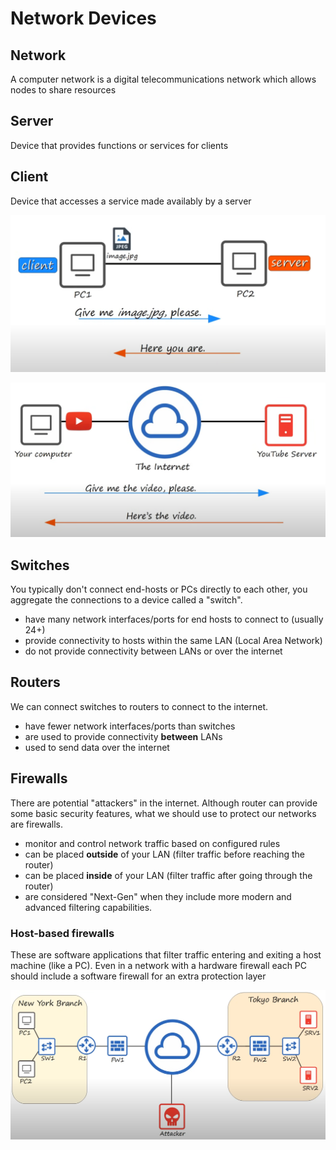 # Network Devices

## Network
A computer network is a digital telecommunications network which allows nodes to share resources

## Server
Device that provides functions or services for clients

## Client
Device that accesses a service made availably by a server

![](../../docs/client_sv_1.png)

![](../../docs/client_sv_2.png)

## Switches
You typically don't connect end-hosts or PCs directly to each other, you aggregate the connections to a device called a "switch".

* have many network interfaces/ports for end hosts to connect to (usually 24+)
* provide connectivity to hosts within the same LAN (Local Area Network)
* do not provide connectivity between LANs or over the internet

## Routers
We can connect switches to routers to connect to the internet.

* have fewer network interfaces/ports than switches
* are used to provide connectivity **between** LANs
* used to send data over the internet

## Firewalls
There are potential "attackers" in the internet.
Although router can provide some basic security features, what we should use to protect our networks are firewalls.

* monitor and control network traffic based on configured rules
* can be placed **outside** of your LAN (filter traffic before reaching the router)
* can be placed **inside** of your LAN (filter traffic after going through the router)
* are considered "Next-Gen" when they include more modern and advanced filtering capabilities.

### Host-based firewalls
These are software applications that filter traffic entering and exiting a host machine (like a PC).
Even in a network with a hardware firewall each PC should include a software firewall for an extra protection layer

![](../../docs/switches_routers_and_firewalls.png)
